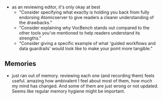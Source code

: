 
- as an reviewing editor, it's only okay at best
  - "Consider specifying what exactly is holding you back from fully endorsing Atomicserver to give readers a clearer understanding of the drawbacks."
  - "Consider explaining why VocBench stands out compared to the other tools you've mentioned to help readers understand its strengths."
  - "Consider giving a specific example of what 'guided workflows and data guardrails' would look like to make your point more tangible."

## Memories

- just ran out of memory. reviewing each one (and recording them) feels useful. amazing how ambivalent I feel about most of them, how much my mind has changed. And some of them are just wrong or not updated. Seems like regular memory hygiene might be important.  